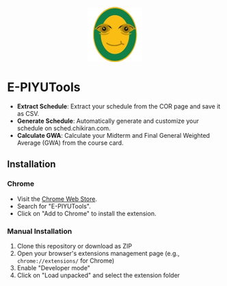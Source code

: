 <div align="center">
  <img src="128.png" alt="E-PIYUTools" />
</div>

# E-PIYUTools
- **Extract Schedule**: Extract your schedule from the COR page and save it as CSV.
- **Generate Schedule**: Automatically generate and customize your schedule on sched.chikiran.com.
- **Calculate GWA**: Calculate your Midterm and Final General Weighted Average (GWA) from the course card.

## Installation

### Chrome
- Visit the [Chrome Web Store](https://chrome.google.com/webstore/).
- Search for "E-PIYUTools".
- Click on "Add to Chrome" to install the extension.

### Manual Installation
1. Clone this repository or download as ZIP
2. Open your browser's extensions management page (e.g., `chrome://extensions/` for Chrome)
3. Enable "Developer mode"
4. Click on "Load unpacked" and select the extension folder
